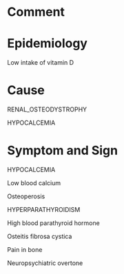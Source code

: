 # Comment

# Epidemiology

Low intake of vitamin D

# Cause

RENAL_OSTEODYSTROPHY

HYPOCALCEMIA

# Symptom and Sign

HYPOCALCEMIA

Low blood calcium

Osteoperosis

HYPERPARATHYROIDISM

High blood parathyroid hormone

Osteitis fibrosa cystica

Pain in bone

Neuropsychiatric overtone

